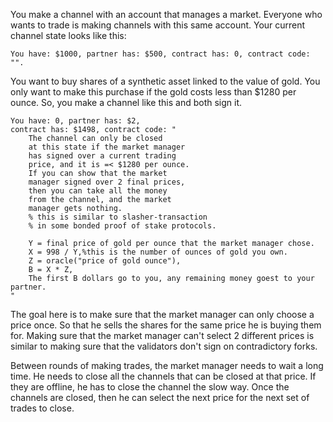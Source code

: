 You make a channel with an account that manages a market.
Everyone who wants to trade is making channels with this same account.
Your current channel state looks like this:
```
You have: $1000, partner has: $500, contract has: 0, contract code: "".
```

You want to buy shares of a synthetic asset linked to the value of gold.
You only want to make this purchase if the gold costs less than $1280 per ounce.
So, you make a channel like this and both sign it.

```
You have: 0, partner has: $2,
contract has: $1498, contract code: "
    The channel can only be closed 
    at this state if the market manager 
    has signed over a current trading 
    price, and it is =< $1280 per ounce.
    If you can show that the market 
    manager signed over 2 final prices, 
    then you can take all the money 
    from the channel, and the market 
    manager gets nothing. 
    % this is similar to slasher-transaction 
    % in some bonded proof of stake protocols.

    Y = final price of gold per ounce that the market manager chose.
    X = 998 / Y,%this is the number of ounces of gold you own.
    Z = oracle("price of gold ounce"),
    B = X * Z,
    The first B dollars go to you, any remaining money goest to your partner.
"
```

The goal here is to make sure that the market manager can only choose a price once. So that he sells the shares for the same price he is buying them for.
Making sure that the market manager can't select 2 different prices is similar to making sure that the validators don't sign on contradictory forks.

Between rounds of making trades, the market manager needs to wait a long time.
He needs to close all the channels that can be closed at that price.
If they are offline, he has to close the channel the slow way.
Once the channels are closed, then he can select the next price for the next set of trades to close.